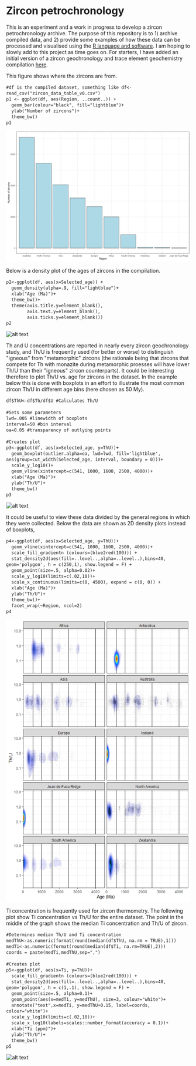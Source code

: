 # Zircon petrochronology
This is an experiment and a work in progress to develop a zircon petrochronology archive. The purpose of this repository is to 1) archive compiled data, and 2) provide some examples of how these data can be processed and visualised using the [R language and software](https://www.r-project.org/). I am hoping to slowly add to this project as time goes on. For starters, I have added an initial version of a zircon geochronology and trace element geochemistry compilation [here](https://github.com/cverdel/zircon_petrochronology/blob/main/zircon_data_table_v0.csv). 

This figure shows where the zircons are from.
```
#df is the compiled dataset, something like df<-read_csv("zircon_data_table_v0.csv")
p1 <- ggplot(df, aes(Region, ..count..)) +
  geom_bar(colour="black", fill="lightblue")+
  ylab("Number of zircons")+
  theme_bw()
p1
```
![alt text][region_plot]

[region_plot]: https://github.com/cverdel/zircon_petrochronology/blob/main/figures/Rplot2.jpeg?raw=true


Below is a density plot of the ages of zircons in the compilation.
```
p2<-ggplot(df, aes(x=Selected_age)) + 
  geom_density(alpha=.9, fill="lightblue")+
  xlab("Age (Ma)")+
  theme_bw()+
  theme(axis.title.y=element_blank(),
        axis.text.y=element_blank(),
        axis.ticks.y=element_blank())
p2
````
![alt text][age_plot]

[age_plot]: https://github.com/cverdel/zircon_petrochronology/blob/main/figures/Rplot_age_density.jpeg?raw=true

Th and U concentrations are reported in nearly every zircon geochronology study, and Th/U is frequently used (for better or worse) to distinguish "igneous" from "metamorphic" zircons (the rationale being that zircons that compete for Th with monazite during metamorphic proesses will have lower Th/U than their "igneous" zircon counterparts). It could be interesting therefore to plot Th/U vs. age for zircons in the dataset. In the example below this is done with boxplots in an effort to illustrate the most common zircon Th/U in different age bins (here chosen as 50 My). 
```
df$ThU<-df$Th/df$U #Calculates Th/U

#Sets some parameters
lwd=.005 #linewidth of boxplots
interval=50 #bin interval
oa=0.05 #transparency of outlying points

#Creates plot
p3<-ggplot(df, aes(x=Selected_age, y=ThU))+
  geom_boxplot(outlier.alpha=oa, lwd=lwd, fill='lightblue', aes(group=cut_width(Selected_age, interval, boundary = 0)))+
  scale_y_log10()+
  geom_vline(xintercept=c(541, 1000, 1600, 2500, 4000))+
  xlab("Age (Ma)")+
  ylab("Th/U")+
  theme_bw()
p3
````
![alt text][ThU_plot]

[ThU_plot]: https://github.com/cverdel/zircon_petrochronology/blob/main/figures/Rplot_ThU_boxplot.jpeg?raw=true

It could be useful to view these data divided by the general regions in which they were collected. Below the data are shown as 2D density plots instead of boxplots,
```
p4<-ggplot(df, aes(x=Selected_age, y=ThU))+
  geom_vline(xintercept=c(541, 1000, 1600, 2500, 4000))+
  scale_fill_gradientn (colours=(blue2red(100))) +
  stat_density2d(aes(fill=..level..,alpha=..level..),bins=40, geom='polygon', h = c(250,1), show.legend = F) + 
  geom_point(size=.5, alpha=0.02)+
  scale_y_log10(limits=c(.02,10))+
  scale_x_continuous(limits=c(0, 4500), expand = c(0, 0)) +
  xlab("Age (Ma)")+
  ylab("Th/U")+
  theme_bw()+
  facet_wrap(~Region, ncol=2)
p4
````
![alt text][ThU_faceted_plot]

[ThU_faceted_plot]: https://github.com/cverdel/zircon_petrochronology/blob/main/figures/faceted_ThU.jpeg?raw=true

Ti concentration is frequently used for zircon thermometry. The following plot show Ti concentration vs Th/U for the entire dataset. The point in the middle of the graph shows the median Ti concentration and Th/U of zircon.
```
#Determines median Th/U and Ti concentration
medThU<-as.numeric(format(round(median(df$ThU, na.rm = TRUE),1)))
medTi<-as.numeric(format(round(median(df$Ti, na.rm=TRUE),2)))
coords = paste(medTi,medThU,sep=",")

#Creates plot
p5<-ggplot(df, aes(x=Ti, y=ThU))+
  scale_fill_gradientn (colours=(blue2red(100))) +
  stat_density2d(aes(fill=..level..,alpha=..level..),bins=40, geom='polygon', h = c(1,.1), show.legend = F) + 
  geom_point(size=.5, alpha=0.1)+
  geom_point(aes(x=medTi, y=medThU), size=3, colour="white")+
  annotate("text",x=medTi, y=medThU+0.15, label=coords, colour="white")+
  scale_y_log10(limits=c(.02,10))+
  scale_x_log10(labels=scales::number_format(accuracy = 0.1))+
  xlab("Ti (ppm)")+
  ylab("Th/U")+
  theme_bw()
p5
````
![alt text][ThU_Ti_plot]

[ThU_Ti_plot]: https://github.com/cverdel/zircon_petrochronology/blob/main/figures/ThU_Ti_plot.jpeg?raw=true


